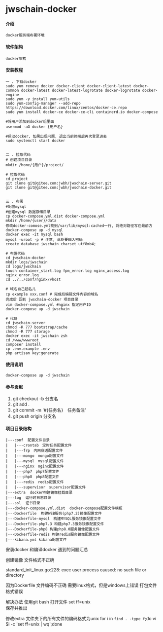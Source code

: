 # jwschain-docker

#### 介绍
```
docker服务端布署环境
```

#### 软件架构
```
docker架构
```

#### 安装教程
```
一 . 下载docker
sudo yum remove docker docker-client docker-client-latest docker-common docker-latest docker-latest-logrotate docker-logrotate docker-engine
sudo yum -y install yum-utils
sudo yum-config-manager --add-repo https://download.docker.com/linux/centos/docker-ce.repo
sudo yum install docker-ce docker-ce-cli containerd.io docker-compose

#将用户添加到docker组里面
usermod -aG docker {用户名}

#启动docker, 如果出现问题, 退出当前终端后再次登录进去
sudo systemctl start docker


二 . 拉取代码
# 创建项目目录
mkdir /home/{用户}/project/

# 拉取代码
cd project
git clone git@gitee.com:jwbh/jwschain-server.git
git clone git@gitee.com:jwbh/jwschain-docker.git


三 . 布署
#配置mysql
#创建mysql 数据存储目录
cp docker-compose.yml.dist docker-compose.yml
mkdir /home/{user}/data
修改docker-comose.yml找到/var/lib/mysql:cached一行, 将绝对路径写在最前方
docker-compose up -d mysql
docker exec -it mysql bash
mysql -uroot -p # 注意, 此处要输入密码
create database jwschain charset utf8mb4;

# 布置代码
cd jwschain-docker
mkdir logs/jwschain
cd logs/jwschain
touch container_start.log fpm_error.log nginx_access.log nginx_error.log
cd ../../conf/nginx/vhost

# 域名自己起名儿
cp example xxx.conf # 完成后编辑文件内容的域名
完成后 回到 jwschain-docker 项目目录
vim docker-compose.yml #nginx 指定用户ID
docker-compose up -d jwschain

# 代码
cd jwschain-server
chmod -R 777 bootstrap/cache
chmod -R 777 storage
docker exec -it jwschain zsh
cd /www/wwwroot
composer install
cp .env.example .env
php artisan key:generate
```

#### 使用说明
```
docker-compose up -d jwschain
```


#### 参与贡献

1.  git checkout -b 分支名
2.  git add .
3.  git commit -m '#{任务名}　任务备注'
4.  git push origin 分支名


#### 项目目录结构
```
|---conf  配置文件目录
|   |---crontab　定时任务配置文件
|   |---frp　内网穿透配置文件
|   |---mongo　mongo配置文件
|   |---mysql　mysql配置文件
|   |---nginx　nginx配置文件
|   |---php7　php7配置文件
|   |---php8　php8配置文件
|   |---redis　redis配置文件
|   |---supervisor　supervisor配置文件
|---extra  docker构建镜像挂载目录
|---log  运行时日志目录
|---ssl  证书目录
|---docker-compose.yml.dist  docker-compose配置文件模板
|---Dockerfile  构建WEB服务(php7.2)镜像配置文件
|---Dockerfile-mysql　构建MYSQL服务镜像配置文件
|---Dockerfile-php7.3 构建php7.3服务镜像配置文件
|---Dockerfile-php8 构建php8.0服务镜像配置文件
|---Dockerfile-redis 构建redis服务镜像配置文件
|---kibana.yml kibana配置文件
```


安装docker 和编译docker 遇到的问题汇总


创建镜像  文件格式不正确

standard_init_linux.go:228: exec user process caused: no such file or directory

因为Dockerfile 文件编码不正确
需要linux格式，但是windows上错误
打包文件格式错误

解决办法
使用git bash 打开文件
set ff=unix  
保存并推出

修改extra 文件夹下的所有文件的编码格式为unix 
for i in `find . -type f`;do vi $i -c 'set ff=unix | wq';done



